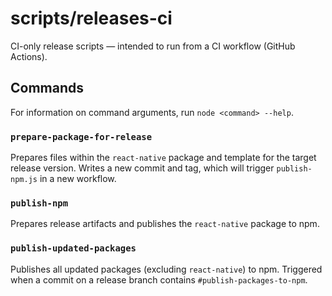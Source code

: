 # scripts/releases-ci

CI-only release scripts — intended to run from a CI workflow (GitHub Actions).

## Commands

For information on command arguments, run `node <command> --help`.

### `prepare-package-for-release`

Prepares files within the `react-native` package and template for the target release version. Writes a new commit and tag, which will trigger `publish-npm.js` in a new workflow.

### `publish-npm`

Prepares release artifacts and publishes the `react-native` package to npm.

### `publish-updated-packages`

Publishes all updated packages (excluding `react-native`) to npm. Triggered when a commit on a release branch contains `#publish-packages-to-npm`.

